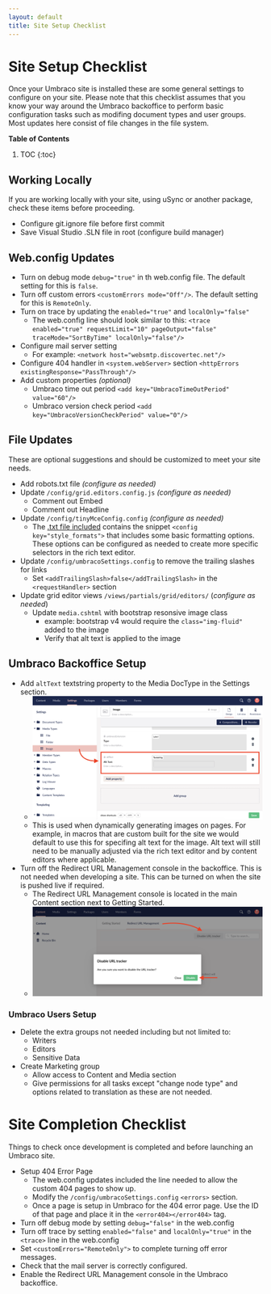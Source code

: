 ```yaml
---
layout: default
title: Site Setup Checklist
---
```


# Site Setup Checklist

Once your Umbraco site is installed these are some general settings to configure on your site. Please note that this checklist assumes that you know your way around the Umbraco backoffice to perform basic configuration tasks such as modifing document types and user groups. Most updates here consist of file changes in the file system.

**Table of Contents**
1. TOC
{:toc}

## Working Locally

If you are working locally with your site, using uSync or another package, check these items before proceeding.

- Configure git.ignore file before first commit
- Save Visual Studio .SLN file in root (configure build manager)

## Web.config Updates

- Turn on debug mode `debug="true"` in th web.config file. The default setting for this is `false`.
- Turn off custom errors `<customErrors mode="Off"/>`. The default setting for this is `RemoteOnly`.
- Turn on trace by updating the `enabled="true"` and `localOnly="false"`
  - The web.config line should look similar to this: `<trace enabled="true" requestLimit="10" pageOutput="false" traceMode="SortByTime" localOnly="false"/>`
- Configure mail server setting
  - For example: `<network host="websmtp.discovertec.net"/>`
- Configure 404 handler in `<system.webServer>` section `<httpErrors existingResponse="PassThrough"/>`
- Add custom properties *(optional)*
  - Umbraco time out period `<add key="UmbracoTimeOutPeriod" value="60"/>`
  - Umbraco version check period `<add key="UmbracoVersionCheckPeriod" value="0"/>`

## File Updates

These are optional suggestions and should be customized to meet your site needs.

- Add robots.txt file *(configure as needed)*
- Update `/config/grid.editors.config.js` *(configure as needed)*
  - Comment out Embed
  - Comment out Headline
- Update `/config/tinyMceConfig.config` *(configure as needed)*
  - The [.txt file included](files/config/tinymceconfig.config.txt) contains the snippet `<config key="style_formats">` that includes some basic formatting options. These options can be configured as needed to create more specific selectors in the rich text editor.
- Update `/config/umbracoSettings.config` to remove the trailing slashes for links
  - Set `<addTrailingSlash>false</addTrailingSlash>` in the `<requestHandler>` section
- Update grid editor views `/views/partials/grid/editors/` (*configure as needed*)
  - Update `media.cshtml` with bootstrap resonsive image class
    - example: bootstrap v4 would require the `class="img-fluid"` added to the image
    - Verify that alt text is applied to the image

## Umbraco Backoffice Setup

- Add `altText` textstring property to the Media DocType in the Settings section.
  - ![Umbraco 8 Image Media Type Properties](images/v8/image-media-type-alt-text.png)
  - This is used when dynamically generating images on pages. For example, in macros that are custom built for the site we would default to use this for specifing alt text for the image. Alt text will still need to be manually adjusted via the rich text editor and by content editors where applicable.
- Turn off the Redirect URL Management console in the backoffice. This is not needed when developing a site. This can be turned on when the site is pushed live if required.
  - The Redirect URL Management console is located in the main Content section next to Getting Started.
  - ![Disable Redirect URL Management](images/v8/disable-url-redirect.png)

### Umbraco Users Setup

- Delete the extra groups not needed including but not limited to:
  - Writers
  - Editors
  - Sensitive Data
- Create Marketing group
  - Allow access to Content and Media section
  - Give permissions for all tasks except "change node type" and options related to translation as these are not needed.

# Site Completion Checklist

Things to check once development is completed and before launching an Umbraco site.

- Setup 404 Error Page
  - The web.config updates included the line needed to allow the custom 404 pages to show up.
  - Modify the `/config/umbracoSettings.config` `<errors>` section.
  - Once a page is setup in Umbraco for the 404 error page. Use the ID of that page and place it in the `<error404></error404>` tag.
-  Turn off debug mode by setting `debug="false"` in the web.config
-  Turn off trace by setting `enabled="false"` and `localOnly="true"` in the `<trace>` line in the web.config
-  Set `<customErrors="RemoteOnly">` to complete turning off error messages.
-  Check that the mail server is correctly configured.
-  Enable the Redirect URL Management console in the Umbraco backoffice.